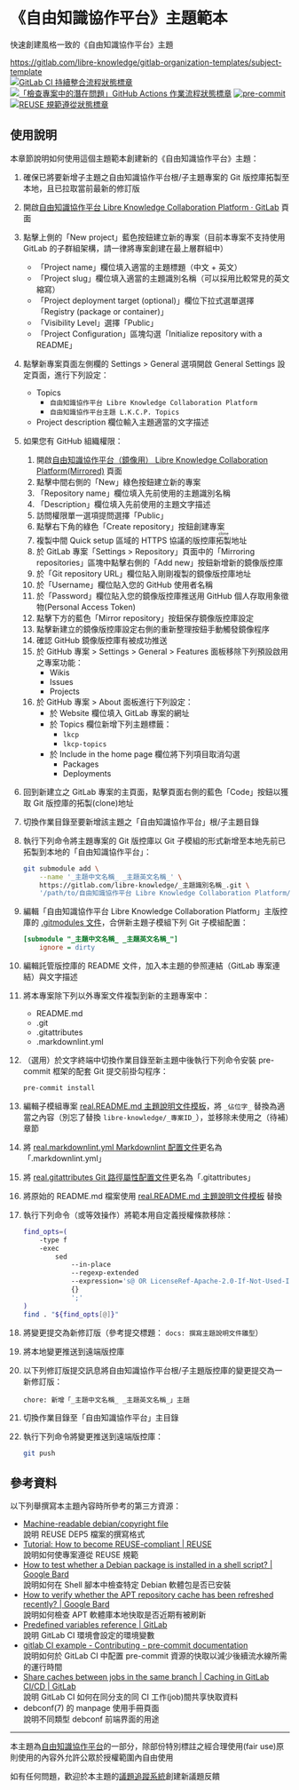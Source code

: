 # 《自由知識協作平台》主題範本

快速創建風格一致的《自由知識協作平台》主題

<https://gitlab.com/libre-knowledge/gitlab-organization-templates/subject-template>  
[![GitLab CI 持續整合流程狀態標章](https://gitlab.com/libre-knowledge/gitlab-organization-templates/subject-template/badges/main/pipeline.svg?ignore_skipped=true "點擊查看 GitLab CI 持續整合流程的運行狀態")](https://gitlab.com/libre-knowledge/gitlab-organization-templates/subject-template/-/commits/main) [![「檢查專案中的潛在問題」GitHub Actions 作業流程狀態標章](https://github.com/libre-knowledge/subject-template/actions/workflows/check-potential-problems.yml/badge.svg "本專案使用 GitHub Actions 自動化檢查專案中的潛在問題")](https://github.com/libre-knowledge/subject-template/actions/workflows/check-potential-problems.yml) [![pre-commit](https://img.shields.io/badge/pre--commit-enabled-brightgreen?logo=pre-commit&logoColor=white "本專案使用 pre-commit 檢查專案中的潛在問題")](https://github.com/pre-commit/pre-commit) [![REUSE 規範遵從狀態標章](https://api.reuse.software/badge/gitlab.com/libre-knowledge/gitlab-organization-templates/subject-template "本專案遵從 REUSE 規範降低軟體授權合規成本")](https://api.reuse.software/info/gitlab.com/libre-knowledge/gitlab-organization-templates/subject-template)

## 使用說明

本章節說明如何使用這個主題範本創建新的《自由知識協作平台》主題：

1. 確保已將要新增子主題之自由知識協作平台根/子主題專案的 Git 版控庫拓製至本地，且已拉取當前最新的修訂版
1. 開啟[自由知識協作平台 Libre Knowledge Collaboration Platform · GitLab](https://gitlab.com/libre-knowledge) 頁面
1. 點擊上側的「New project」藍色按鈕建立新的專案（目前本專案不支持使用 GitLab 的子群組架構，請一律將專案創建在最上層群組中）
    + 「Project name」欄位填入適當的主題標題（中文 + 英文）
    + 「Project slug」欄位填入適當的主題識別名稱（可以採用比較常見的英文縮寫）
    + 「Project deployment target (optional)」欄位下拉式選單選擇「Registry (package or container)」
    + 「Visibility Level」選擇「Public」
    + 「Project Configuration」區塊勾選「Initialize repository with a README」
1. 點擊新專案頁面左側欄的 Settings > General 選項開啟 General Settings 設定頁面，進行下列設定：
    + Topics
        - `自由知識協作平台 Libre Knowledge Collaboration Platform`
        - `自由知識協作平台主題 L.K.C.P. Topics`
    + Project description 欄位輸入主題適當的文字描述
1. 如果您有 GitHub 組織權限：
    1. 開啟[自由知識協作平台（鏡像用） Libre Knowledge Collaboration Platform(Mirrored)](https://github.com/libre-knowledge) 頁面
    1. 點擊中間右側的「New」綠色按鈕建立新的專案
    1. 「Repository name」欄位填入先前使用的主題識別名稱
    1. 「Description」欄位填入先前使用的主題文字描述
    1. 訪問權限單一選項提問選擇「Public」
    1. 點擊右下角的綠色「Create repository」按鈕創建專案
    1. 複製中間 Quick setup 區域的 HTTPS 協議的版控庫<ruby>拓製<rp>(</rp><rt>clone</rt><rp>)</rp></ruby>地址
    1. 於 GitLab 專案「Settings > Repository」頁面中的「Mirroring repositories」區塊中點擊右側的「Add new」按鈕新增新的鏡像版控庫
    1. 於「Git repository URL」欄位貼入剛剛複製的鏡像版控庫地址
    1. 於「Username」欄位貼入您的 GitHub 使用者名稱
    1. 於「Password」欄位貼入您的鏡像版控庫推送用 GitHub 個人存取用象徵物(Personal Access Token)
    1. 點擊下方的藍色「Mirror repository」按鈕保存鏡像版控庫設定
    1. 點擊新建立的鏡像版控庫設定右側的重新整理按鈕手動觸發鏡像程序
    1. 確認 GitHub 鏡像版控庫有被成功推送
    1. 於 GitHub 專案 > Settings > General > Features 面板移除下列預設啟用之專案功能：
        - Wikis
        - Issues
        - Projects
    1. 於 GitHub 專案 > About 面板進行下列設定：
        - 於 Website 欄位填入 GitLab 專案的網址
        - 於 Topics 欄位新增下列主題標籤：
            * `lkcp`
            * `lkcp-topics`
        - 於 Include in the home page 欄位將下列項目取消勾選
            * Packages
            * Deployments
1. 回到新建立之 GitLab 專案的主頁面，點擊頁面右側的藍色「Code」按鈕以獲取 Git 版控庫的拓製(clone)地址
1. 切換作業目錄至要新增該主題之「自由知識協作平台」根/子主題目錄
1. 執行下列命令將主題專案的 Git 版控庫以 Git 子模組的形式新增至本地先前已拓製到本地的「自由知識協作平台」：

    ```bash
    git submodule add \
        --name '_主題中文名稱_ _主題英文名稱_' \
        https://gitlab.com/libre-knowledge/_主題識別名稱_.git \
        '/path/to/自由知識協作平台 Libre Knowledge Collaboration Platform/_親主題路徑（如果有）_/_主題中文名稱_ _主題英文名稱_'
    ```

1. 編輯「自由知識協作平台 Libre Knowledge Collaboration Platform」主版控庫的 [.gitmodules 文件](https://gitlab.com/libre-knowledge/libre-knowledge/-/blob/main/.gitmodules)，合併新主題子模組下列 Git 子模組配置：

    ```ini
    [submodule "_主題中文名稱_ _主題英文名稱_"]
        ignore = dirty
    ```

1. 編輯託管版控庫的 README 文件，加入本主題的參照連結（GitLab 專案連結）與文字描述
1. 將本專案除下列以外專案文件複製到新的主題專案中：
    + README.md
    + .git
    + .gitattributes
    + .markdownlint.yml
1. （選用）於文字終端中切換作業目錄至新主題中後執行下列命令安裝 pre-commit 框架的配套 Git 提交前掛勾程序：

    ```bash
    pre-commit install
    ```

1. 編輯子模組專案 [real.README.md 主題說明文件模板](real.README.md)，將 `_佔位字_` 替換為適當之內容（別忘了替換 `libre-knowledge/_專案ID_`），並移除未使用之（待補）章節
1. 將 [real.markdownlint.yml Markdownlint 配置文件](real.markdownlint.yml)更名為「.markdownlint.yml」
1. 將 [real.gitattributes Git 路徑屬性配置文件](real.gitattributes)更名為「.gitattributes」
1. 將原始的 README.md 檔案使用 [real.README.md 主題說明文件模板](real.README.md) 替換
1. 執行下列命令（或等效操作）將範本用自定義授權條款移除：

    ```bash
    find_opts=(
        -type f
        -exec
            sed
                --in-place
                --regexp-extended
                --expression='s@ OR LicenseRef-Apache-2.0-If-Not-Used-In-Template-Projects@@g'
                {}
                ';'
    )
    find . "${find_opts[@]}"
    ```

1. 將變更提交為新修訂版（參考提交標題： `docs: 撰寫主題說明文件雛型`）
1. 將本地變更推送到遠端版控庫
1. 以下列修訂版提交訊息將自由知識協作平台根/子主題版控庫的變更提交為一新修訂版：

    ```git-commit-msg
    chore: 新增「_主題中文名稱_ _主題英文名稱_」主題
    ```

1. 切換作業目錄至「自由知識協作平台」主目錄
1. 執行下列命令將變更推送到遠端版控庫：

    ```bash
    git push
    ```

## 參考資料

以下列舉撰寫本主題內容時所參考的第三方資源：

* [Machine-readable debian/copyright file](https://www.debian.org/doc/packaging-manuals/copyright-format/1.0/)  
  說明 REUSE DEP5 檔案的撰寫格式
* [Tutorial: How to become REUSE-compliant \| REUSE](https://reuse.software/tutorial/)  
  說明如何使專案遵從 REUSE 規範
* [‎How to test whether a Debian package is installed in a shell script? | Google Bard](https://bard.google.com/share/21fb868d9e6f)  
  說明如何在 Shell 腳本中檢查特定 Debian 軟體包是否已安裝
* [‎How to verify whether the APT repository cache has been refreshed recently? | Google Bard](https://bard.google.com/share/8bb0ad0135b1)  
  說明如何檢查 APT 軟體庫本地快取是否近期有被刷新
* [Predefined variables reference | GitLab](https://docs.gitlab.com/ee/ci/variables/predefined_variables.html)  
  說明 GitLab CI 環境會設定的環境變數
* [gitlab CI example - Contributing - pre-commit documentation](https://pre-commit.com/#gitlab-ci-example)  
  說明如何於 GitLab CI 中配置 pre-commit 資源的快取以減少後續流水線所需的運行時間
* [Share caches between jobs in the same branch | Caching in GitLab CI/CD | GitLab](https://docs.gitlab.com/ee/ci/caching/index.html#share-caches-between-jobs-in-the-same-branch)  
  說明 GitLab CI 如何在同分支的同 CI 工作(job)間共享快取資料
* debconf(7) 的 manpage 使用手冊頁面  
  說明不同類型 debconf 前端界面的用途

---

本主題為[自由知識協作平台](https://gitlab.com/libre-knowledge/libre-knowledge)的一部分，除部份特別標註之經合理使用(fair use)原則使用的內容外允許公眾於授權範圍內自由使用

如有任何問題，歡迎於本主題的[議題追蹤系統](https://gitlab.com/libre-knowledge/gitlab-organization-templates/subject-template/-/issues)創建新議題反饋
